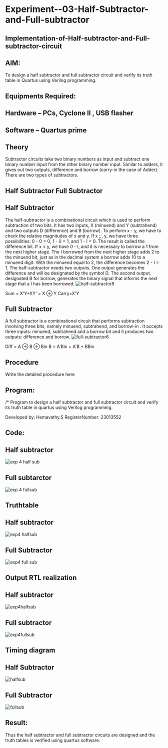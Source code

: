 # Experiment--03-Half-Subtractor-and-Full-subtractor
## Implementation-of-Half-subtractor-and-Full-subtractor-circuit
## AIM:
To design a half subtractor and full subtractor circuit and verify its truth table in Quartus using Verilog programming.

## Equipments Required:
## Hardware – PCs, Cyclone II , USB flasher
## Software – Quartus prime
## Theory
Subtractor circuits take two binary numbers as input and subtract one binary number input from the other binary number input. Similar to adders, it gives out two outputs, difference and borrow (carry-in the case of Adder). There are two types of subtractors.

## Half Subtractor Full Subtractor
## Half Subtractor
The half-subtractor is a combinational circuit which is used to perform subtraction of two bits. It has two inputs, X (minuend) and Y (subtrahend) and two outputs D (difference) and B (borrow). To perform x - y, we have to check the relative magnitudes of x and y. If x ;;, y, we have three possibilities: 0 - 0 = 0, 1 - 0 = 1, and 1 - I = 0. The result is called the difference bit. If x < y, we have 0 - I, and it is necessary to borrow a 1 from the next higher stage. The I borrowed from the next higher stage adds 2 to the minuend bit, just as in the decimal system a borrow adds 10 to a minuend digit. With the minuend equal to 2, the difference becomes 2 - I = 1. The half-subtractor needs two outputs. One output generates the difference and will be designated by the symbol D. The second output, designated B for borrow, generates the binary signal that informs the next stage that a I has been borrowed.
![half-subtractor9](https://user-images.githubusercontent.com/36288975/166112538-58c3bc7c-ee5d-4e6a-ac8d-8e8328efe27a.png)


Sum = X'Y+XY' = X ⊕ Y
Carry=X'Y

## Full Subtractor
A full subtractor is a combinational circuit that performs subtraction involving three bits, namely minuend, subtrahend, and borrow-in . It accepts three inputs: minuend, subtrahend and a borrow bit and it produces two outputs: difference and borrow. 
![full-subtractor6](https://user-images.githubusercontent.com/36288975/166112541-24c68359-3de8-4674-ae22-8272ffc385ed.png)


Diff = A ⊕ B ⊕ Bin B = A'Bin + A'B + BBin

## Procedure



Write the detailed procedure here 


## Program:
/*
Program to design a half subtractor and full subtractor circuit and verify its truth table in quartus using Verilog programming.


Developed by: Hemavathy.S
RegisterNumber: 23013552 



## Code: 

## Half subtractor
![exp 4 half sub](https://github.com/Hemaatchu/Experiment--03-Half-Subtractor-and-Full-subtractor/assets/147328300/f701d982-8ad6-4b69-a01a-0eae610266d0)

## Full subtarctor
![exp 4 fullsub](https://github.com/Hemaatchu/Experiment--03-Half-Subtractor-and-Full-subtractor/assets/147328300/2692913b-1c5b-4e13-8f70-3f5e0b37c399)


## Truthtable

## Half subtractor

![exp4 halfsub](https://github.com/Hemaatchu/Experiment--03-Half-Subtractor-and-Full-subtractor/assets/147328300/02cc0094-56e1-4b0e-8c92-27440279a610)

## Full Subtractor

![exp4 full sub](https://github.com/Hemaatchu/Experiment--03-Half-Subtractor-and-Full-subtractor/assets/147328300/81bc5ff0-32d0-4e36-af3e-262b0653f382)


## Output RTL realization

## Half subtractor

![exp4halfsub](https://github.com/Hemaatchu/Experiment--03-Half-Subtractor-and-Full-subtractor/assets/147328300/6406266b-ab36-4a1b-83c0-f52c2c47975c)


## Full subtractor

![exp4fullsub](https://github.com/Hemaatchu/Experiment--03-Half-Subtractor-and-Full-subtractor/assets/147328300/01604279-0fb9-4453-a62b-517e4937a4e1)



## Timing diagram 

## Half Subtractor

![halfsub](https://github.com/Hemaatchu/Experiment--03-Half-Subtractor-and-Full-subtractor/assets/147328300/089e5857-fa59-47ec-83eb-d1bd29af4055)


## Full Subtractor

![fullsub](https://github.com/Hemaatchu/Experiment--03-Half-Subtractor-and-Full-subtractor/assets/147328300/02b341e6-3fb4-4c00-9e02-bb7f4a235940)

## Result:
Thus the half subtractor and full subtractor circuits are designed and the truth tables is verified using quartus software.
